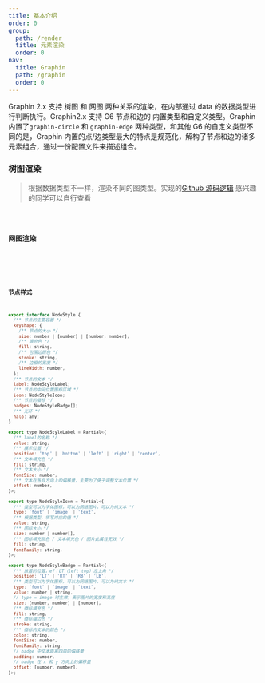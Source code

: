 ```yaml
---
title: 基本介绍
order: 0
group:
  path: /render
  title: 元素渲染
  order: 0
nav:
  title: Graphin
  path: /graphin
  order: 0
---
```


Graphin 2.x 支持 树图 和 网图 两种关系的渲染，在内部通过 data 的数据类型进行判断执行。Graphin2.x 支持 G6 节点和边的 内置类型和自定义类型。Graphin 内置了`graphin-circle` 和 `graphin-edge` 两种类型，和其他 G6 的自定义类型不同的是，Graphin 内置的点/边类型最大的特点是规范化，解构了节点和边的诸多元素组合，通过一份配置文件来描述组合。

### 树图渲染

> 根据数据类型不一样，渲染不同的图类型。实现的[Github 源码逻辑](https://github.com/antvis/Graphin/blob/master/packages/graphin/src/Graphin.tsx#L236) 感兴趣的同学可以自行查看

<code src='./data/CompactBox.tsx'>

### 网图渲染

<code src='./data/Network.tsx'>

<!-- <API src='../../src/typings/type.ts' exports='["NodeStyle"]'> -->

### 节点样式

```jsx | pure
export interface NodeStyle {
  /** 节点的主要容器 */
  keyshape: {
    /** 节点的大小 */
    size: number | [number] | [number, number],
    /** 填充色 */
    fill: string,
    /** 包围边颜色 */
    stroke: string,
    /** 边框的宽度 */
    lineWidth: number,
  };
  /** 节点的文本 */
  label: NodeStyleLabel;
  /** 节点的中间位置图标区域 */
  icon: NodeStyleIcon;
  /** 节点的徽标 */
  badges: NodeStyleBadge[];
  /** 光环 */
  halo: any;
}

export type NodeStyleLabel = Partial<{
  /** label的名称 */
  value: string,
  /** 展示位置 */
  position: 'top' | 'bottom' | 'left' | 'right' | 'center',
  /** 文本填充色 */
  fill: string,
  /** 文本大小 */
  fontSize: number,
  /** 文本在各自方向上的偏移量，主要为了便于调整文本位置 */
  offset: number,
}>;

export type NodeStyleIcon = Partial<{
  /** 类型可以为字体图标，可以为网络图片，可以为纯文本 */
  type: 'font' | 'image' | 'text',
  /** 根据类型，填写对应的值 */
  value: string,
  /** 图标大小 */
  size: number | number[],
  /** 图标填充颜色 / 文本填充色 / 图片此属性无效 */
  fill: string,
  fontFamily: string,
}>;

export type NodeStyleBadge = Partial<{
  /** 放置的位置，ef：LT（left top）左上角 */
  position: 'LT' | 'RT' | 'RB' | 'LB',
  /** 类型可以为字体图标，可以为网络图片，可以为纯文本 */
  type: 'font' | 'image' | 'text',
  value: number | string,
  // type = image 时生效，表示图片的宽度和高度
  size: [number, number] | [number],
  /** 徽标填充色 */
  fill: string,
  /** 徽标描边色 */
  stroke: string,
  /** 徽标内文本的颜色 */
  color: string,
  fontSize: number,
  fontFamily: string,
  // badge 中文本距离四周的偏移量
  padding: number,
  // badge 在 x 和 y 方向上的偏移量
  offset: [number, number],
}>;
```
